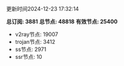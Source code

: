 更新时间2024-12-23 17:32:14

**总订阅: 3881**
**总节点: 48818**
**有效节点: 25400**
- v2ray节点: 19007
- trojan节点: 3412
- ss节点: 2971
- ssr节点: 10
